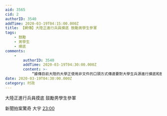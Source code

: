 ```yaml
---
aid: 3565
cid: 2
authorID: 3540
addTime: 2020-03-19T04:15:00.000Z
title: 【網傳】大陸正進行兵員摸底 鼓勵男學生參軍
tags:
    - 鼓勵
    - 男學生
    - 摸底
comments:
    -
        authorID: 3540
        addTime: 2020-03-19T04:30:00.000Z
        content: >-
            “據傳目前大陸的大學正使用非文件的口頭方式傳達要對大學生兵源進行摸底和鼓勵的通知，但是將來不排除以強制的方式進行。要求各單位對適齡男學生進行網上登記兵役，當局要掌握兵源潛力，要求能登儘登，力爭符合條件的100%登記。”
date: 2020-03-19T04:30:00.000Z
category: 时政
---
```


大陸正進行兵員摸底 鼓勵男學生參軍

新聞拍案驚奇 大宇 [23:00](https://www.youtube.com/watch?t=1380s&v=FZ8kIUzDySM)
